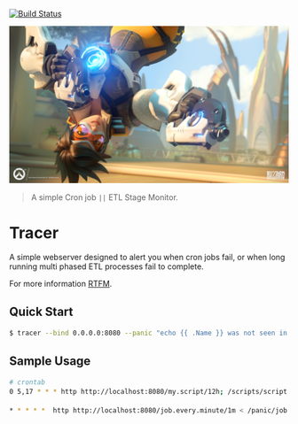 [![Build Status](https://travis-ci.org/kcmerrill/tracer.svg?branch=master)](https://travis-ci.org/kcmerrill/tracer) 

![tracer](tracer.jpg "tracer")

> A simple Cron job `||` ETL Stage Monitor. 

# Tracer

A simple webserver designed to alert you when cron jobs fail, or when long running multi phased ETL processes fail to complete.

For more information [RTFM](TFM.md "additional documentation").

## Quick Start

```sh
$ tracer --bind 0.0.0.0:8080 --panic "echo {{ .Name }} was not seen in the expected duration of {{ .Duration }}"
```

## Sample Usage

```sh
# crontab
0 5,17 * * * http http://localhost:8080/my.script/12h; /scripts/script.sh && http http://localhost:8080/my.script

* * * * *  http http://localhost:8080/job.every.minute/1m < /panic/job.every.minute; /scripts/script.sh && http http://localhost:8080/job.every.minute
```